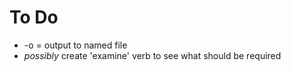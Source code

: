 # To Do
* -o = output to named file
* *possibly* create 'examine' verb to see what should be required
